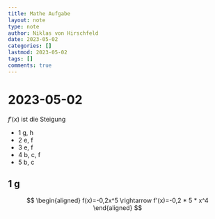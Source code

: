 ```yaml
---
title: Mathe Aufgabe
layout: note
type: note
author: Niklas von Hirschfeld
date: 2023-05-02
categories: []
lastmod: 2023-05-02
tags: []
comments: true
---
```


# 2023-05-02

$f'(x)$ ist die Steigung

- 1 g, h
- 2 e, f
- 3 e, f
- 4 b, c, f
- 5 b, c

## 1 g

$$
\begin{aligned}
f(x)=-0,2x^5 \rightarrow f'(x)=-0,2 * 5 * x^4
\end{aligned}
$$
